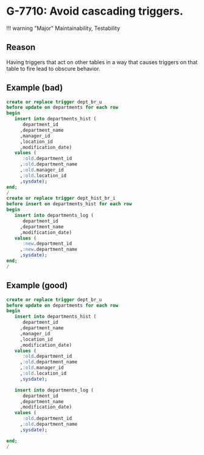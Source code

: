 # G-7710: Avoid cascading triggers.

!!! warning "Major"
    Maintainability, Testability

## Reason

Having triggers that act on other tables in a way that causes triggers on that table to fire lead to obscure behavior. 

## Example (bad)

``` sql
create or replace trigger dept_br_u
before update on departments for each row
begin
   insert into departments_hist (
      department_id
     ,department_name
     ,manager_id
     ,location_id
     ,modification_date)
   values (
      :old.department_id
     ,:old.department_name
     ,:old.manager_id
     ,:old.location_id
     ,sysdate);
end;
/
create or replace trigger dept_hist_br_i
before insert on departments_hist for each row
begin
   insert into departments_log (
      department_id
     ,department_name
     ,modification_date)
   values (
      :new.department_id
     ,:new.department_name
     ,sysdate);
end;
/
```

## Example (good)

``` sql
create or replace trigger dept_br_u
before update on departments for each row
begin
   insert into departments_hist (
      department_id
     ,department_name
     ,manager_id
     ,location_id
     ,modification_date)
   values (
      :old.department_id
     ,:old.department_name
     ,:old.manager_id
     ,:old.location_id
     ,sysdate);

   insert into departments_log (
      department_id
     ,department_name
     ,modification_date)
   values (
      :old.department_id
     ,:old.department_name
     ,sysdate);

end;
/
```